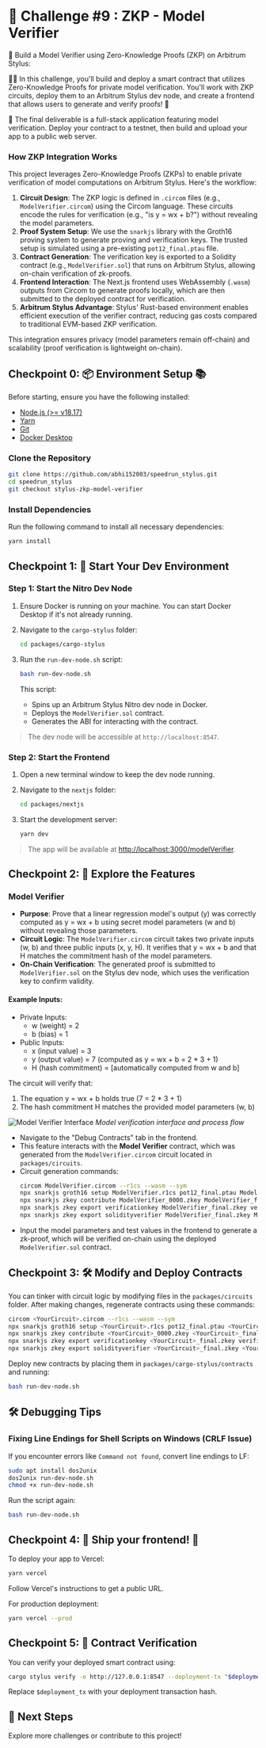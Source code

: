# 🚩 Challenge #9 : ZKP - Model Verifier

🎫 Build a Model Verifier using Zero-Knowledge Proofs (ZKP) on Arbitrum Stylus:

👷‍♀️ In this challenge, you'll build and deploy a smart contract that utilizes Zero-Knowledge Proofs for private model verification. You'll work with ZKP circuits, deploy them to an Arbitrum Stylus dev node, and create a frontend that allows users to generate and verify proofs! 🚀

🌟 The final deliverable is a full-stack application featuring model verification. Deploy your contract to a testnet, then build and upload your app to a public web server.

### How ZKP Integration Works
This project leverages Zero-Knowledge Proofs (ZKPs) to enable private verification of model computations on Arbitrum Stylus. Here's the workflow:

1. **Circuit Design**: The ZKP logic is defined in `.circom` files (e.g., `ModelVerifier.circom`) using the Circom language. These circuits encode the rules for verification (e.g., "is y = wx + b?") without revealing the model parameters.
2. **Proof System Setup**: We use the `snarkjs` library with the Groth16 proving system to generate proving and verification keys. The trusted setup is simulated using a pre-existing `pot12_final.ptau` file.
3. **Contract Generation**: The verification key is exported to a Solidity contract (e.g., `ModelVerifier.sol`) that runs on Arbitrum Stylus, allowing on-chain verification of zk-proofs.
4. **Frontend Interaction**: The Next.js frontend uses WebAssembly (`.wasm`) outputs from Circom to generate proofs locally, which are then submitted to the deployed contract for verification.
5. **Arbitrum Stylus Advantage**: Stylus' Rust-based environment enables efficient execution of the verifier contract, reducing gas costs compared to traditional EVM-based ZKP verification.

This integration ensures privacy (model parameters remain off-chain) and scalability (proof verification is lightweight on-chain).

## Checkpoint 0: 📦 Environment Setup 📚

Before starting, ensure you have the following installed:

- [Node.js (>= v18.17)](https://nodejs.org/en/download/)
- [Yarn](https://classic.yarnpkg.com/en/docs/install/)
- [Git](https://git-scm.com/downloads)
- [Docker Desktop](https://www.docker.com/products/docker-desktop)

### Clone the Repository

```bash
git clone https://github.com/abhi152003/speedrun_stylus.git
cd speedrun_stylus
git checkout stylus-zkp-model-verifier
```

### Install Dependencies

Run the following command to install all necessary dependencies:

```bash
yarn install
```

## Checkpoint 1: 🚀 Start Your Dev Environment

### Step 1: Start the Nitro Dev Node

1. Ensure Docker is running on your machine. You can start Docker Desktop if it's not already running.
2. Navigate to the `cargo-stylus` folder:
   ```bash
   cd packages/cargo-stylus
   ```

3. Run the `run-dev-node.sh` script:
   ```bash
   bash run-dev-node.sh
   ```
   This script:
   - Spins up an Arbitrum Stylus Nitro dev node in Docker.
   - Deploys the `ModelVerifier.sol` contract.
   - Generates the ABI for interacting with the contract.

> The dev node will be accessible at `http://localhost:8547`.

### Step 2: Start the Frontend

1. Open a new terminal window to keep the dev node running.
2. Navigate to the `nextjs` folder:
   ```bash
   cd packages/nextjs
   ```

3. Start the development server:
   ```bash
   yarn dev
   ```

> The app will be available at [http://localhost:3000/modelVerifier](http://localhost:3000/modelVerifier).

## Checkpoint 2: 💫 Explore the Features

### Model Verifier

- **Purpose**: Prove that a linear regression model's output (y) was correctly computed as y = wx + b using secret model parameters (w and b) without revealing those parameters.
- **Circuit Logic**: The `ModelVerifier.circom` circuit takes two private inputs (w, b) and three public inputs (x, y, H). It verifies that y = wx + b and that H matches the commitment hash of the model parameters.
- **On-Chain Verification**: The generated proof is submitted to `ModelVerifier.sol` on the Stylus dev node, which uses the verification key to confirm validity.

#### Example Inputs:
- Private Inputs:
  - w (weight) = 2
  - b (bias) = 1
- Public Inputs:
  - x (input value) = 3
  - y (output value) = 7 (computed as y = wx + b = 2 * 3 + 1)
  - H (hash commitment) = [automatically computed from w and b]

The circuit will verify that:
1. The equation y = wx + b holds true (7 = 2 * 3 + 1)
2. The hash commitment H matches the provided model parameters (w, b)

![Model Verifier Interface](https://github.com/user-attachments/assets/9192372d-bb8e-41a5-a384-5c726e2a6eb9)
*Model verification interface and process flow*

- Navigate to the "Debug Contracts" tab in the frontend.
- This feature interacts with the **Model Verifier** contract, which was generated from the `ModelVerifier.circom` circuit located in `packages/circuits`.
- Circuit generation commands:
  ```bash
  circom ModelVerifier.circom --r1cs --wasm --sym
  npx snarkjs groth16 setup ModelVerifier.r1cs pot12_final.ptau ModelVerifier_0000.zkey
  npx snarkjs zkey contribute ModelVerifier_0000.zkey ModelVerifier_final.zkey --name="Contributor" -v
  npx snarkjs zkey export verificationkey ModelVerifier_final.zkey verification_key.json
  npx snarkjs zkey export solidityverifier ModelVerifier_final.zkey ModelVerifier.sol
  ```
- Input the model parameters and test values in the frontend to generate a zk-proof, which will be verified on-chain using the deployed `ModelVerifier.sol` contract.

## Checkpoint 3: 🛠 Modify and Deploy Contracts

You can tinker with circuit logic by modifying files in the `packages/circuits` folder. After making changes, regenerate contracts using these commands:

```bash
circom <YourCircuit>.circom --r1cs --wasm --sym
npx snarkjs groth16 setup <YourCircuit>.r1cs pot12_final.ptau <YourCircuit>_0000.zkey
npx snarkjs zkey contribute <YourCircuit>_0000.zkey <YourCircuit>_final.zkey --name="Contributor" -v
npx snarkjs zkey export verificationkey <YourCircuit>_final.zkey verification_key.json
npx snarkjs zkey export solidityverifier <YourCircuit>_final.zkey <YourCircuit>.sol
```

Deploy new contracts by placing them in `packages/cargo-stylus/contracts` and running:

```bash
bash run-dev-node.sh
```

## 🛠️ Debugging Tips

### Fixing Line Endings for Shell Scripts on Windows (CRLF Issue)

If you encounter errors like `Command not found`, convert line endings to LF:

```bash
sudo apt install dos2unix
dos2unix run-dev-node.sh
chmod +x run-dev-node.sh
```

Run the script again:
```bash
bash run-dev-node.sh
```

## Checkpoint 4: 🚢 Ship your frontend! 🚁

To deploy your app to Vercel:

```bash
yarn vercel
```

Follow Vercel's instructions to get a public URL.

For production deployment:
```bash
yarn vercel --prod
```

## Checkpoint 5: 📜 Contract Verification

You can verify your deployed smart contract using:

```bash
cargo stylus verify -e http://127.0.0.1:8547 --deployment-tx "$deployment_tx"
```

Replace `$deployment_tx` with your deployment transaction hash.

## 🏁 Next Steps

Explore more challenges or contribute to this project!